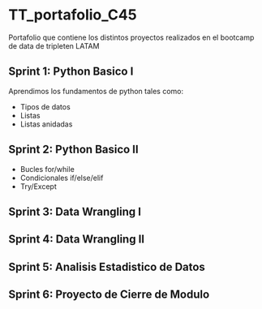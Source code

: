 # TT_portafolio_C45
Portafolio que contiene los distintos proyectos realizados en el bootcamp de data de tripleten LATAM


## Sprint 1: Python Basico I
Aprendimos los fundamentos de python tales como:
- Tipos de datos
- Listas
- Listas anidadas

## Sprint 2: Python Basico II
- Bucles for/while
- Condicionales if/else/elif
- Try/Except


## Sprint 3: Data Wrangling I


## Sprint 4: Data Wrangling II


## Sprint 5: Analisis Estadistico de Datos


## Sprint 6: Proyecto de Cierre de Modulo
